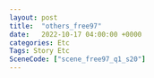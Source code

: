 ```yaml
---
layout: post
title:  "others_free97"
date:   2022-10-17 04:00:00 +0000
categories: Etc
Tags: Story Etc
SceneCode: ["scene_free97_q1_s20"]
---
```

